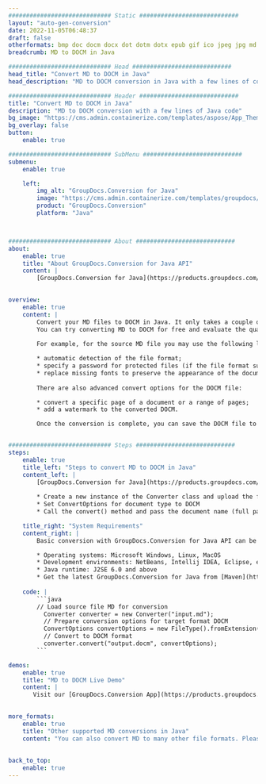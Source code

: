 ```yaml
---
############################# Static ############################
layout: "auto-gen-conversion"
date: 2022-11-05T06:48:37
draft: false
otherformats: bmp doc docm docx dot dotm dotx epub gif ico jpeg jpg md odt ott pdf png psd rtf tex tif tiff txt xps
breadcrumb: MD to DOCM in Java

############################# Head ############################
head_title: "Convert MD to DOCM in Java"
head_description: "MD to DOCM conversion in Java with a few lines of code. Convert over 160 file formats using the GroupDocs document conversion API for Java"

############################# Header ############################
title: "Convert MD to DOCM in Java"
description: "MD to DOCM conversion with a few lines of Java code"
bg_image: "https://cms.admin.containerize.com/templates/aspose/App_Themes/V3/images/bg/header1.png"
bg_overlay: false
button:
    enable: true

############################# SubMenu ############################
submenu:
    enable: true

    left:
        img_alt: "GroupDocs.Conversion for Java"
        image: "https://cms.admin.containerize.com/templates/groupdocs/images/product-logos/90x90-noborder/groupdocs-conversion-java.png"
        product: "GroupDocs.Conversion"
        platform: "Java"



############################# About ############################
about:
    enable: true
    title: "About GroupDocs.Conversion for Java API"
    content: |
        [GroupDocs.Conversion for Java](https://products.groupdocs.com/conversion/java/) is an advanced file format conversion API for converting between popular image and document formats such as Microsoft Office, OpenDocument, PDF, HTML, email, CAD. and much more with just a few lines of code. The native API automatically detects the formats of the original documents and offers many options for customizing the converted documents. Along with the function of extracting information from a document, it also supports caching of the conversion results to the local disk by default. However, any type of cache storage can be supported by implementing the appropriate interfaces - Amazon S3, Dropbox, Google Drive, Windows Azure, Reddis, or any others.
    

overview:
    enable: true
    content: |
        Convert your MD files to DOCM in Java. It only takes a couple of lines of Java code on any platform of your choice, such as Windows, Linux, macOS.
        You can try converting MD to DOCM for free and evaluate the quality of the conversion results. Along with simple file conversion scripts, you can try more sophisticated options for loading the MD source file and storing the DOCM output. 
        
        For example, for the source MD file you may use the following load options:

        * automatic detection of the file format;
        * specify a password for protected files (if the file format supports it);
        * replace missing fonts to preserve the appearance of the document.
        
        There are also advanced convert options for the DOCM file:

        * convert a specific page of a document or a range of pages;
        * add a watermark to the converted DOCM.

        Once the conversion is complete, you can save the DOCM file to your local file path or to any third party storage such as FTP, Amazon S3, Google Drive, Dropbox etc. Please note - to convert MD to DOCM, you do not need to install any additional software, such as MS Office, Open Office, Adobe Acrobat Reader etc.


############################# Steps ############################
steps:
    enable: true
    title_left: "Steps to convert MD to DOCM in Java"
    content_left: |
        [GroupDocs.Conversion for Java](https://products.groupdocs.com/conversion/java/) allows developers to easily convert MD file to DOCM with a few lines of code.
        
        * Create a new instance of the Converter class and upload the file MD with the full path
        * Set ConvertOptions for document type to DOCM
        * Call the convert() method and pass the document name (full path) and format (DOCM) as a parameter

    title_right: "System Requirements"
    content_right: |
        Basic conversion with GroupDocs.Conversion for Java API can be done with just a few lines of code. Our APIs are supported on all major platforms and operating systems. Before executing the code below, make sure you have the following prerequisites installed on your system.

        * Operating systems: Microsoft Windows, Linux, MacOS
        * Development environments: NetBeans, Intellij IDEA, Eclipse, etc.
        * Java runtime: J2SE 6.0 and above
        * Get the latest GroupDocs.Conversion for Java from [Maven](https://repository.groupdocs.com/webapp/#/artifacts/browse/tree/General/repo/com/groupdocs/groupdocs-conversion)
         
    code: |
        ```java    
        // Load source file MD for conversion
          Converter converter = new Converter("input.md");
          // Prepare conversion options for target format DOCM
          ConvertOptions convertOptions = new FileType().fromExtension("docm").getConvertOptions();
          // Convert to DOCM format
          converter.convert("output.docm", convertOptions);
        ```

demos:
    enable: true
    title: "MD to DOCM Live Demo"
    content: |
       Visit our [GroupDocs.Conversion App](https://products.groupdocs.app/conversion/family) website and try MD to DOCM conversion now. The free demo has the following benefits
          

more_formats:
    enable: true
    title: "Other supported MD conversions in Java"
    content: "You can also convert MD to many other file formats. Please see the list below."
       
       
back_to_top:
    enable: true
---
```

